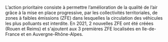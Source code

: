 <p>
  <span id="brief">
    L’action prioritaire consiste à permettre l’amélioration de la qualité de l’air grâce à la mise en place progressive, par les collectivités territoriales, de zones à faibles émissions (ZFE) dans lesquelles la circulation des véhicules les plus polluants est interdite. En 2021, 2 nouvelles ZFE ont été créées (Rouen et Reims) et s'ajoutent aux 3 premières ZFE localisées en Ile-de-France et en Auvergne-Rhône-Alpes.
  </span>
</p>

